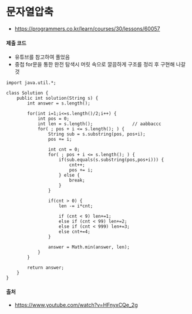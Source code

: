 # 문자열압축
- https://programmers.co.kr/learn/courses/30/lessons/60057

#### 제출 코드
- 유튜브를 참고하여 풀었음
- 중첩 for문을 통한 완전 탐색시 머릿 속으로 깔끔하게 구조를 정리 후 구현해 나갈 것

~~~
import java.util.*;

class Solution {
    public int solution(String s) {
        int answer = s.length();
        
        for(int i=1;i<=s.length()/2;i++) {
            int pos = 0;
            int len = s.length();               // aabbaccc
            for( ; pos + i <= s.length(); ) {
                String sub = s.substring(pos, pos+i);
                pos += i;
                
                int cnt = 0;
                for( ; pos + i <= s.length(); ) {
                    if(sub.equals(s.substring(pos,pos+i))) {
                        cnt++;
                        pos += i;
                    } else {
                        break;
                    }
                }
                
                if(cnt > 0) {
                    len -= i*cnt;
                    
                    if (cnt < 9) len+=1;
                    else if (cnt < 99) len+=2;
                    else if (cnt < 999) len+=3;
                    else cnt+=4;
                }
                
                answer = Math.min(answer, len);
            }
        }
        
        return answer;
    }
}
~~~

#### 출처
- https://www.youtube.com/watch?v=HFnyxCQe_2g